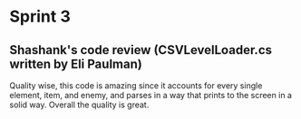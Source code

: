 # Sprint 3
## Shashank's code review (CSVLevelLoader.cs written by Eli Paulman)
Quality wise, this code is amazing since it accounts for every single element, item, and enemy, and parses in a way that prints to the screen in a solid way. Overall the quality is great.
